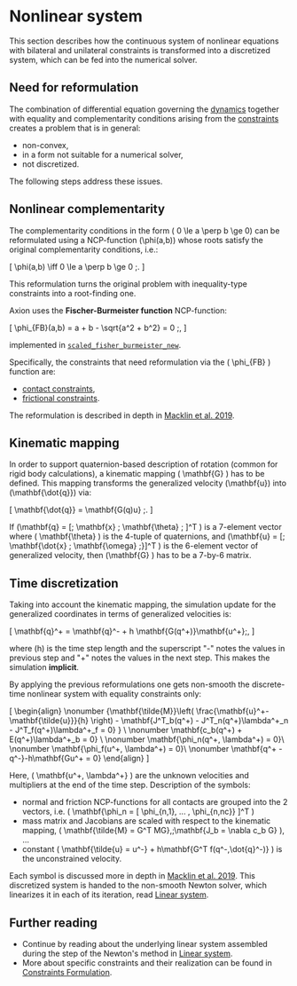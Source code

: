 # Nonlinear system
This section describes how the continuous system of nonlinear equations with bilateral and unilateral constraints is transformed into a discretized system, which can be fed into the numerical solver.

## Need for reformulation
The combination of differential equation governing the [dynamics](./constraints.md#the-unified-dynamics-equation) together with equality and complementarity conditions arising from the [constraints](./constraints.md#1-the-unified-constraint-formulation) creates a problem that is in general:
- non-convex,
- in a form not suitable for a numerical solver,
- not discretized.

The following steps address these issues.

## Nonlinear complementarity
The complementarity conditions in the form \( 0 \le a \perp b \ge 0\) can be reformulated using a NCP-function \(\phi(a,b)\) whose roots satisfy the original complementarity conditions, i.e.:

\[
    \phi(a,b) \iff 0 \le a \perp b \ge 0 \;.
\]

This reformulation turns the original problem with inequality-type constraints into a root-finding one. 

Axion uses the **Fischer-Burmeister function** NCP-function:

\[
\phi_{FB}(a,b) = a + b - \sqrt{a^2 + b^2} = 0 \;,
\]

implemented in [`scaled_fisher_burmeister_new`](https://github.com/aleskucera/axion/blob/main/src/axion/constraints/utils.py#L27-L45).

Specifically, the constraints that need reformulation via the \( \phi_{FB} \) function are:

- [contact constraints](./constraints.md#2-contact-constraints),
- [frictional constraints](./constraints.md#3-friction-constraints).

The reformulation is described in depth in [Macklin et al. 2019](https://arxiv.org/abs/1907.04587v1).

## Kinematic mapping
In order to support quaternion-based description of rotation (common for rigid body calculations), a kinematic mapping \( \mathbf{G} \) has to be defined. This mapping transforms the generalized velocity \(\mathbf{u}\) into \(\mathbf{\dot{q}}\) via:

\[
\mathbf{\dot{q}} = \mathbf{G(q)u} \;.
\]

If \(\mathbf{q} = [\; \mathbf{x} \; \mathbf{\theta} \; ]^T \) is a 7-element vector where \( \mathbf{\theta} \) is the 4-tuple of quaternions, and \(\mathbf{u} = [\; \mathbf{\dot{x} \; \mathbf{\omega} \;}]^T \) is the 6-element vector of generalized velocity, then \(\mathbf{G} \) has to be a 7-by-6 matrix. 

## Time discretization
Taking into account the kinematic mapping, the simulation update for the generalized coordinates in terms of generalized velocities is:

\[
    \mathbf{q}^+ = \mathbf{q}^- + h \mathbf{G(q^+)}\mathbf{u^+}\;,
\]

where \(h\) is the time step length and the superscript "-" notes the values in previous step and "+" notes the values in the next step. This makes the simulation **implicit**.

By applying the previous reformulations one gets non-smooth the discrete-time nonlinear system with equality constraints only:

\[
\begin{align}
    \nonumber
    {\mathbf{\tilde{M}}\left( \frac{\mathbf{u}^+-\mathbf{\tilde{u}}}{h}  \right) - \mathbf{J^T_b(q^+) - J^T_n(q^+)\lambda^+_n - J^T_f(q^+)\lambda^+_f = 0} } \\ 
    \nonumber
    \mathbf{c_b(q^+) + E(q^+)\lambda^+_b = 0} \\
    \nonumber
    \mathbf{\phi_n(q^+, \lambda^+) = 0}\\
    \nonumber
    \mathbf{\phi_f(u^+, \lambda^+) = 0}\\
    \nonumber
    \mathbf{q^+ - q^-}-h\mathbf{Gu^+ = 0}
\end{align}
\]

Here, \( \mathbf{u^+, \lambda^+} \) are the unknown velocities and multipliers at the end of the time step. Description of the symbols:

- normal  and friction NCP-functions for all contacts are grouped into the 2 vectors, i.e. \( \mathbf{\phi_n = [ \phi_{n,1}, ... , \phi_{n,nc}} ]^T \) 
- mass matrix and Jacobians are scaled with respect to the kinematic mapping, \( \mathbf{\tilde{M} = G^T MG},\;\mathbf{J_b = \nabla c_b G} \), ... 
- constant \( \mathbf{\tilde{u} = u^-} + h\mathbf{G^T f(q^-,\dot{q}^-)}  \) is the unconstrained velocity.

Each symbol is discussed more in depth in [Macklin et al. 2019](https://arxiv.org/abs/1907.04587v1). This discretized system is handed to the non-smooth Newton solver, which linearizes it in each of its iteration, read [Linear system](./linear-system.md). 


## Further reading
- Continue by reading about the underlying linear system assembled during the step of the Newton's method in [Linear system](./linear-system.md).
- More about specific constraints and their realization can be found in [Constraints Formulation](./constraints.md).
